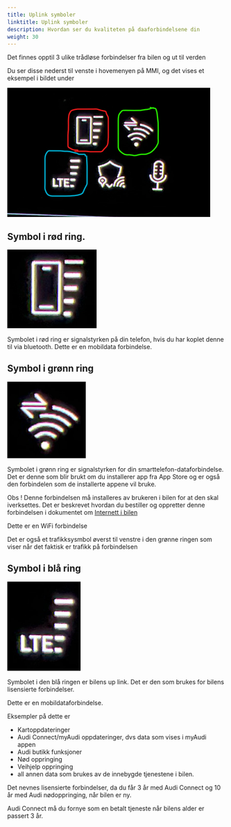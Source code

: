 ```yaml
---
title: Uplink symboler
linktitle: Uplink symboler
description: Hvordan ser du kvaliteten på daaforbindelsene din
weight: 30
---
```


Det finnes opptil 3 ulike trådløse forbindelser fra bilen og ut til verden

Du ser disse nederst til venste i hovemenyen på MMI, og det vises et eksempel i bildet under

![](image.png)

## Symbol i rød ring.

![](image-1.png)

Symbolet i rød ring er signalstyrken på din telefon, hvis du har koplet denne til via bluetooth. Dette er en mobildata forbindelse.

## Symbol i grønn ring

![](image-2.png)

Symbolet i grønn ring er signalstyrken for din smarttelefon-dataforbindelse. Det er denne som blir brukt om du installerer app fra App Store og er også den forbindelen som de installerte appene vil bruke.

Obs ! Denne forbindelsen må installeres av brukeren i bilen for at den skal iverksettes. Det er beskrevet hvordan du bestiller og oppretter denne forbindelsen i dokumentet om [Internett i bilen](../internet-in-the-car)

Dette er en WiFi forbindelse

Det er også et trafikksysmbol øverst til venstre i den grønne ringen som viser når det faktisk er trafikk på forbindelsen


## Symbol i blå ring

![](image-3.png)

Symbolet i den blå ringen er bilens up link. Det er den som brukes for bilens lisensierte forbindelser.

Dette er en mobildataforbindelse.

Eksempler på dette er

- Kartoppdateringer
- Audi Connect/myAudi oppdateringer, dvs data som vises i myAudi appen
- Audi butikk funksjoner
- Nød oppringing
- Veihjelp oppringing
- all annen data som brukes av de innebygde tjenestene i bilen.

Det nevnes lisensierte forbindelser, da du får 3 år med Audi Connect og 10 år med Audi nødoppringing, når bilen er ny.

Audi Connect må du fornye som en betalt tjeneste når bilens alder er passert 3 år.

